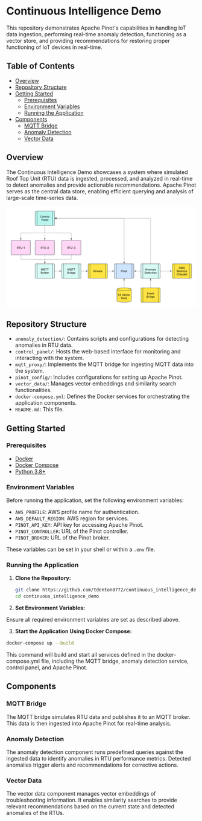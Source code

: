 # Continuous Intelligence Demo

This repository demonstrates Apache Pinot's capabilities in handling IoT data ingestion, performing real-time anomaly detection, functioning as a vector store, and providing recommendations for restoring proper functioning of IoT devices in real-time.

## Table of Contents

- [Overview](#overview)
- [Repository Structure](#repository-structure)
- [Getting Started](#getting-started)
  - [Prerequisites](#prerequisites)
  - [Environment Variables](#environment-variables)
  - [Running the Application](#running-the-application)
- [Components](#components)
  - [MQTT Bridge](#mqtt-bridge)
  - [Anomaly Detection](#anomaly-detection)
  - [Vector Data](#vector-data)

## Overview

The Continuous Intelligence Demo showcases a system where simulated Roof Top Unit (RTU) data is ingested, processed, and analyzed in real-time to detect anomalies and provide actionable recommendations. Apache Pinot serves as the central data store, enabling efficient querying and analysis of large-scale time-series data.

![Flow Chart](./continuous_intelligence_demo.png)

## Repository Structure

- `anomaly_detection/`: Contains scripts and configurations for detecting anomalies in RTU data.
- `control_panel/`: Hosts the web-based interface for monitoring and interacting with the system.
- `mqtt_proxy/`: Implements the MQTT bridge for ingesting MQTT data into the system.
- `pinot_config/`: Includes configurations for setting up Apache Pinot.
- `vector_data/`: Manages vector embeddings and similarity search functionalities.
- `docker-compose.yml`: Defines the Docker services for orchestrating the application components.
- `README.md`: This file.

## Getting Started

### Prerequisites

- [Docker](https://www.docker.com/get-started)
- [Docker Compose](https://docs.docker.com/compose/install/)
- [Python 3.8+](https://www.python.org/downloads/)

### Environment Variables

Before running the application, set the following environment variables:

- `AWS_PROFILE`: AWS profile name for authentication.
- `AWS_DEFAULT_REGION`: AWS region for services.
- `PINOT_API_KEY`: API key for accessing Apache Pinot.
- `PINOT_CONTROLLER`: URL of the Pinot controller.
- `PINOT_BROKER`: URL of the Pinot broker.

These variables can be set in your shell or within a `.env` file.

### Running the Application

1. **Clone the Repository:**

   ```bash
   git clone https://github.com/tdenton8772/continuous_intelligence_demo.git
   cd continuous_intelligence_demo
   ```

2. **Set Environment Variables:**

Ensure all required environment variables are set as described above.

3. **Start the Application Using Docker Compose:**

```bash
docker-compose up --build
```

This command will build and start all services defined in the docker-compose.yml file, including the MQTT bridge, anomaly detection service, control panel, and Apache Pinot.

## Components
### MQTT Bridge
The MQTT bridge simulates RTU data and publishes it to an MQTT broker. This data is then ingested into Apache Pinot for real-time analysis.

### Anomaly Detection
The anomaly detection component runs predefined queries against the ingested data to identify anomalies in RTU performance metrics. Detected anomalies trigger alerts and recommendations for corrective actions.

### Vector Data
The vector data component manages vector embeddings of troubleshooting information. It enables similarity searches to provide relevant recommendations based on the current state and detected anomalies of the RTUs.
